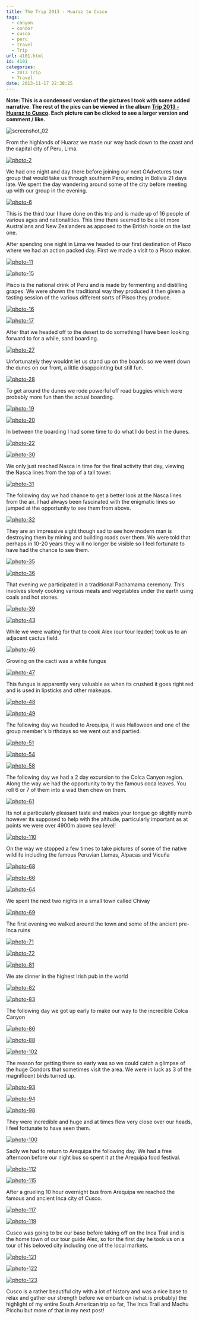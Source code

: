 ```yaml
---
title: The Trip 2013 - Huaraz to Cusco
tags:
  - canyon
  - condor
  - cusco
  - peru
  - travel
  - Trip
url: 4101.html
id: 4101
categories:
  - 2013 Trip
  - Travel
date: 2013-11-17 22:38:25
---
```


**Note: This is a condensed version of the pictures I took with some added narrative. The rest of the pics can be viewed in the album [Trip 2013 - Huaraz to Cusco](https://www.facebook.com/media/set/?set=a.10152010035196031.1073741853.593661030&type=1&l=23ceec3c7d). Each picture can be clicked to see a larger version and comment / like.**

![screenshot_02](https://mikecann.co.uk/wp-content/uploads/2013/11/screenshot_02.png)

From the highlands of Huaraz we made our way back down to the coast and the capital city of Peru, Lima.
<!-- more -->
[![photo-2](https://mikecann.co.uk/wp-content/uploads/2013/11/photo-2.jpg)](https://www.facebook.com/photo.php?fbid=10152010035916031&amp;set=a.10152010035196031.1073741853.59)

We had one night and day there before joining our next GAdvetures tour group that would take us through southern Peru, ending in Bolivia 21 days late. We spent the day wandering around some of the city before meeting up with our group in the evening.

[![photo-6](https://mikecann.co.uk/wp-content/uploads/2013/11/photo-6.jpg)](https://www.facebook.com/photo.php?fbid=10152010036366031&amp;set=a.10152010035196031.1073741853.593661030&amp;type=3&amp;theater)

This is the third tour I have done on this trip and is made up of 16 people of various ages and nationalities. This time there seemed to be a lot more Australians and New Zealanders as apposed to the British horde on the last one.

After spending one night in Lima we headed to our first destination of Pisco where we had an action packed day. First we made a visit to a Pisco maker.

[![photo-11](https://mikecann.co.uk/wp-content/uploads/2013/11/photo-11.jpg)](https://www.facebook.com/photo.php?fbid=10152010037341031&amp;set=a.10152010035196031.1073741853.593661030&amp;type=3&amp;theater)

[![photo-15](https://mikecann.co.uk/wp-content/uploads/2013/11/photo-15.jpg)](https://www.facebook.com/photo.php?fbid=10152010038641031&amp;set=a.10152010035196031.1073741853.593661030&amp;type=3&amp;theater)

Pisco is the national drink of Peru and is made by fermenting and distilling grapes. We were shown the traditional way they produced it then given a tasting session of the various different sorts of Pisco they produce.

[![photo-16](https://mikecann.co.uk/wp-content/uploads/2013/11/photo-16.jpg)](https://www.facebook.com/photo.php?fbid=10152010039196031&amp;set=a.10152010035196031.1073741853.593661030&amp;type=3&amp;src=https%3A%2F%2Ffbcdn-sphotos-f-a.akamaihd.net%2Fhphotos-ak-ash3%2F1401134_10152010039196031_105139410_o.jpg&amp;smallsrc=https%3A%2F%2Ffbcdn-sphotos-f-a.akamaihd.net%2Fhphotos-ak-frc3%2F1425629_10152010039196031_105139410_n.jpg&amp;size=2048%2C1366)

[![photo-17](https://mikecann.co.uk/wp-content/uploads/2013/11/photo-17.jpg)](https://www.facebook.com/photo.php?fbid=10152010039141031&amp;set=a.10152010035196031.1073741853.593661030&amp;type=3&amp;src=https%3A%2F%2Ffbcdn-sphotos-d-a.akamaihd.net%2Fhphotos-ak-prn2%2F1398637_10152010039141031_186381003_o.jpg&amp;smallsrc=https%3A%2F%2Ffbcdn-sphotos-d-a.akamaihd.net%2Fhphotos-ak-prn1%2F604010_10152010039141031_186381003_n.jpg&amp;size=2048%2C1366)

After that we headed off to the desert to do something I have been looking forward to for a while, sand boarding. 

[![photo-27](https://mikecann.co.uk/wp-content/uploads/2013/11/photo-27.jpg)](https://www.facebook.com/photo.php?fbid=10152010040826031&amp;set=a.10152010035196031.1073741853.593661030&amp;type=3&amp;src=https%3A%2F%2Ffbcdn-sphotos-c-a.akamaihd.net%2Fhphotos-ak-frc3%2F1402968_10152010040826031_2084951241_o.jpg&amp;smallsrc=https%3A%2F%2Ffbcdn-sphotos-c-a.akamaihd.net%2Fhphotos-ak-ash3%2F1464704_10152010040826031_2084951241_n.jpg&amp;size=2048%2C1366)

Unfortunately they wouldnt let us stand up on the boards so we went down the dunes on our front, a little disappointing but still fun.

[![photo-28](https://mikecann.co.uk/wp-content/uploads/2013/11/photo-28.jpg)](https://www.facebook.com/photo.php?fbid=10152010041186031&amp;set=a.10152010035196031.1073741853.593661030&amp;type=3&amp;theater)

To get around the dunes we rode powerful off road buggies which were probably more fun than the actual boarding.

[![photo-19](https://mikecann.co.uk/wp-content/uploads/2013/11/photo-19.jpg)](https://www.facebook.com/photo.php?fbid=10152010039871031&amp;set=a.10152010035196031.1073741853.593661030&amp;type=3&amp;theater)

[![photo-20](https://mikecann.co.uk/wp-content/uploads/2013/11/photo-20.jpg)](https://www.facebook.com/photo.php?fbid=10152010039851031&amp;set=a.10152010035196031.1073741853.593661030&amp;type=3&amp;theater)

In between the boarding I had some time to do what I do best in the dunes.

[![photo-22](https://mikecann.co.uk/wp-content/uploads/2013/11/photo-22.jpg)](https://www.facebook.com/photo.php?fbid=10152010040316031&amp;set=a.10152010035196031.1073741853.593661030&amp;type=3&amp;theater)

[![photo-30](https://mikecann.co.uk/wp-content/uploads/2013/11/photo-30.jpg)](https://www.facebook.com/photo.php?fbid=10152010041461031&amp;set=a.10152010035196031.1073741853.593661030&amp;type=3&amp;theater)

We only just reached Nasca in time for the final activity that day, viewing the Nasca lines from the top of a tall tower.

[![photo-31](https://mikecann.co.uk/wp-content/uploads/2013/11/photo-31.jpg)](https://www.facebook.com/photo.php?fbid=10152010041991031&amp;set=a.10152010035196031.1073741853.593661030&amp;type=3&amp;theater)

The following day we had chance to get a better look at the Nasca lines from the air. I had always been fascinated with the enigmatic lines so jumped at the opportunity to see them from above.

[![photo-32](https://mikecann.co.uk/wp-content/uploads/2013/11/photo-32.jpg)](https://www.facebook.com/photo.php?fbid=10152010042226031&amp;set=a.10152010035196031.1073741853.593661030&amp;type=3&amp;theater)

They are an impressive sight though sad to see how modern man is destroying them by mining and building roads over them. We were told that perhaps in 10-20 years they will no longer be visible so I feel fortunate to have had the chance to see them.

[![photo-35](https://mikecann.co.uk/wp-content/uploads/2013/11/photo-35.jpg)](https://www.facebook.com/mikeysee/media_set?set=a.10152010035196031.1073741853.593661030&amp;type=3)

[![photo-36](https://mikecann.co.uk/wp-content/uploads/2013/11/photo-36.jpg)](https://www.facebook.com/photo.php?fbid=10152010042911031&amp;set=a.10152010035196031.1073741853.593661030&amp;type=3&amp;theater)

That evening we participated in a traditional Pachamama ceremony. This involves slowly cooking various meats and vegetables under the earth using coals and hot stones.

[![photo-39](https://mikecann.co.uk/wp-content/uploads/2013/11/photo-39.jpg)](https://www.facebook.com/photo.php?fbid=10152010043876031&amp;set=a.10152010035196031.1073741853.593661030&amp;type=3&amp;theater)

[![photo-43](https://mikecann.co.uk/wp-content/uploads/2013/11/photo-43.jpg)](https://www.facebook.com/photo.php?fbid=10152010044621031&amp;set=a.10152010035196031.1073741853.593661030&amp;type=3&amp;theater)

While we were waiting for that to cook Alex (our tour leader) took us to an adjacent cactus field.

[![photo-46](https://mikecann.co.uk/wp-content/uploads/2013/11/photo-46.jpg)](https://www.facebook.com/photo.php?fbid=10152010045316031&amp;set=a.10152010035196031.1073741853.593661030&amp;type=3&amp;theater)

Growing on the cacti was a white fungus

[![photo-47](https://mikecann.co.uk/wp-content/uploads/2013/11/photo-47.jpg)](https://www.facebook.com/photo.php?fbid=10152010045791031&amp;set=a.10152010035196031.1073741853.593661030&amp;type=3&amp;theater)

This fungus is apparently very valuable as when its crushed it goes right red and is used in lipsticks and other makeups.

[![photo-48](https://mikecann.co.uk/wp-content/uploads/2013/11/photo-48.jpg)](https://www.facebook.com/photo.php?fbid=10152010045916031&amp;set=a.10152010035196031.1073741853.593661030&amp;type=3&amp;theater)

[![photo-49](https://mikecann.co.uk/wp-content/uploads/2013/11/photo-49.jpg)](https://www.facebook.com/photo.php?fbid=10152010045966031&amp;set=a.10152010035196031.1073741853.593661030&amp;type=3&amp;theater)

The following day we headed to Arequipa, it was Halloween and one of the group member's birthdays so we went out and partied.

[![photo-51](https://mikecann.co.uk/wp-content/uploads/2013/11/photo-51.jpg)](https://www.facebook.com/photo.php?fbid=10152010046461031&amp;set=a.10152010035196031.1073741853.593661030&amp;type=3&amp;theater)

[![photo-54](https://mikecann.co.uk/wp-content/uploads/2013/11/photo-54.jpg)](https://www.facebook.com/photo.php?fbid=10152010047186031&amp;set=a.10152010035196031.1073741853.593661030&amp;type=3&amp;theater)

[![photo-58](https://mikecann.co.uk/wp-content/uploads/2013/11/photo-58.jpg)](https://www.facebook.com/photo.php?fbid=10152010047741031&amp;set=a.10152010035196031.1073741853.593661030&amp;type=3&amp;theater)

The following day we had a 2 day excursion to the Colca Canyon region. Along the way we had the opportunity to try the famous coca leaves. You roll 6 or 7 of them into a wad then chew on them.

[![photo-61](https://mikecann.co.uk/wp-content/uploads/2013/11/photo-61.jpg)](https://www.facebook.com/photo.php?fbid=10152010048636031&amp;set=a.10152010035196031.1073741853.593661030&amp;type=3&amp;theater)

Its not a particularly pleasant taste and makes your tongue go slightly numb however its supposed to help with the altitude, particularly important as at points we were over 4900m above sea level!

[![photo-110](https://mikecann.co.uk/wp-content/uploads/2013/11/photo-110.jpg)](https://www.facebook.com/photo.php?fbid=10152010062091031&amp;set=a.10152010035196031.1073741853.593661030&amp;type=3&amp;theater)

On the way we stopped a few times to take pictures of some of the native wildlife including the famous Peruvian Llamas, Alpacas and Vicuña

[![photo-68](https://mikecann.co.uk/wp-content/uploads/2013/11/photo-68.jpg)](https://www.facebook.com/photo.php?fbid=10152010051261031&amp;set=a.10152010035196031.1073741853.593661030&amp;type=3&amp;theater)

[![photo-66](https://mikecann.co.uk/wp-content/uploads/2013/11/photo-66.jpg)](https://www.facebook.com/photo.php?fbid=10152010049881031&amp;set=a.10152010035196031.1073741853.593661030&amp;type=3&amp;theater)

[![photo-64](https://mikecann.co.uk/wp-content/uploads/2013/11/photo-64.jpg)](https://www.facebook.com/mikeysee/media_set?set=a.10152010035196031.1073741853.593661030&amp;type=3)

We spent the next two nights in a small town called Chivay

[![photo-69](https://mikecann.co.uk/wp-content/uploads/2013/11/photo-69.jpg)](https://www.facebook.com/photo.php?fbid=10152010051761031&amp;set=a.10152010035196031.1073741853.593661030&amp;type=3&amp;theater)

The first evening we walked around the town and some of the ancient pre-Inca ruins

[![photo-71](https://mikecann.co.uk/wp-content/uploads/2013/11/photo-71.jpg)](https://www.facebook.com/photo.php?fbid=10152010052496031&amp;set=a.10152010035196031.1073741853.593661030&amp;type=3&amp;theater)

[![photo-72](https://mikecann.co.uk/wp-content/uploads/2013/11/photo-72.jpg)](https://www.facebook.com/photo.php?fbid=10152010053061031&amp;set=a.10152010035196031.1073741853.593661030&amp;type=3&amp;theater)

[![photo-81](https://mikecann.co.uk/wp-content/uploads/2013/11/photo-81.jpg)](https://www.facebook.com/photo.php?fbid=10152010055471031&amp;set=a.10152010035196031.1073741853.593661030&amp;type=3&amp;theater)

We ate dinner in the highest Irish pub in the world 

[![photo-82](https://mikecann.co.uk/wp-content/uploads/2013/11/photo-82.jpg)](https://www.facebook.com/photo.php?fbid=10152010055406031&amp;set=a.10152010035196031.1073741853.593661030&amp;type=3&amp;theater)

[![photo-83](https://mikecann.co.uk/wp-content/uploads/2013/11/photo-83.jpg)](https://www.facebook.com/photo.php?fbid=10152010055886031&amp;set=a.10152010035196031.1073741853.593661030&amp;type=3&amp;theater)

The following day we got up early to make our way to the incredible Colca Canyon

[![photo-86](https://mikecann.co.uk/wp-content/uploads/2013/11/photo-86.jpg)](https://www.facebook.com/photo.php?fbid=10152010056631031&amp;set=a.10152010035196031.1073741853.593661030&amp;type=3&amp;theater)

[![photo-88](https://mikecann.co.uk/wp-content/uploads/2013/11/photo-88.jpg)](https://www.facebook.com/photo.php?fbid=10152010057256031&amp;set=a.10152010035196031.1073741853.593661030&amp;type=3&amp;theater)

[![photo-102](https://mikecann.co.uk/wp-content/uploads/2013/11/photo-102.jpg)](https://www.facebook.com/photo.php?fbid=10152010060061031&amp;set=a.10152010035196031.1073741853.593661030&amp;type=3&amp;theater)

The reason for getting there so early was so we could catch a glimpse of the huge Condors that sometimes visit the area. We were in luck as 3 of the magnificent birds turned up.

[![photo-93](https://mikecann.co.uk/wp-content/uploads/2013/11/photo-93.jpg)](https://www.facebook.com/photo.php?fbid=10152010058056031&amp;set=a.10152010035196031.1073741853.593661030&amp;type=3&amp;theater)

[![photo-94](https://mikecann.co.uk/wp-content/uploads/2013/11/photo-94.jpg)](https://www.facebook.com/photo.php?fbid=10152010058411031&amp;set=a.10152010035196031.1073741853.593661030&amp;type=3&amp;theater)

[![photo-98](https://mikecann.co.uk/wp-content/uploads/2013/11/photo-98.jpg)](https://www.facebook.com/photo.php?fbid=10152010059601031&amp;set=a.10152010035196031.1073741853.593661030&amp;type=3&amp;theater)

They were incredible and huge and at times flew very close over our heads, I feel fortunate to have seen them.

[![photo-100](https://mikecann.co.uk/wp-content/uploads/2013/11/photo-100.jpg)](https://www.facebook.com/photo.php?fbid=10152010059446031&amp;set=a.10152010035196031.1073741853.593661030&amp;type=3&amp;theater)

Sadly we had to return to Arequipa the following day. We had a free afternoon before our night bus so spent it at the Arequipa food festival.

[![photo-112](https://mikecann.co.uk/wp-content/uploads/2013/11/photo-112.jpg)](https://www.facebook.com/photo.php?fbid=10152010062826031&amp;set=a.10152010035196031.1073741853.593661030&amp;type=3&amp;theater)

[![photo-115](https://mikecann.co.uk/wp-content/uploads/2013/11/photo-115.jpg)](https://www.facebook.com/photo.php?fbid=10152010064126031&amp;set=a.10152010035196031.1073741853.593661030&amp;type=3&amp;theater)

After a grueling 10 hour overnight bus from Arequipa we reached the famous and ancient Inca city of Cusco.

[![photo-117](https://mikecann.co.uk/wp-content/uploads/2013/11/photo-117.jpg)](https://www.facebook.com/photo.php?fbid=10152010064346031&amp;set=a.10152010035196031.1073741853.593661030&amp;type=3&amp;theater)

[![photo-119](https://mikecann.co.uk/wp-content/uploads/2013/11/photo-119.jpg)](https://www.facebook.com/photo.php?fbid=10152010065706031&amp;set=a.10152010035196031.1073741853.593661030&amp;type=3&amp;theater)

Cusco was going to be our base before taking off on the Inca Trail and is the home town of our tour guide Alex, so for the first day he took us on a tour of his beloved city including one of the local markets.

[![photo-121](https://mikecann.co.uk/wp-content/uploads/2013/11/photo-121.jpg)](https://www.facebook.com/photo.php?fbid=10152010066241031&amp;set=a.10152010035196031.1073741853.593661030&amp;type=3&amp;theater)

[![photo-122](https://mikecann.co.uk/wp-content/uploads/2013/11/photo-122.jpg)](https://www.facebook.com/photo.php?fbid=10152010066771031&amp;set=a.10152010035196031.1073741853.593661030&amp;type=3&amp;theater)

[![photo-123](https://mikecann.co.uk/wp-content/uploads/2013/11/photo-123.jpg)](https://www.facebook.com/photo.php?fbid=10152010066361031&amp;set=a.10152010035196031.1073741853.593661030&amp;type=3&amp;theater)

Cusco is a rather beautiful city with a lot of history and was a nice base to relax and gather our strength before we embark on (what is probably) the highlight of my entire South American trip so far, The Inca Trail and Machu Picchu but more of that in my next post!